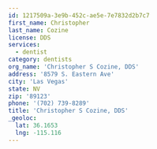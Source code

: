 ```yaml
---
id: 1217509a-3e9b-452c-ae5e-7e7832d2b7c7
first_name: Christopher
last_name: Cozine
license: DDS
services:
  - dentist
category: dentists
org_name: 'Christopher S Cozine, DDS'
address: '8579 S. Eastern Ave'
city: 'Las Vegas'
state: NV
zip: '89123'
phone: '(702) 739-8289'
title: 'Christopher S Cozine, DDS'
_geoloc:
  lat: 36.1653
  lng: -115.116
---
```

